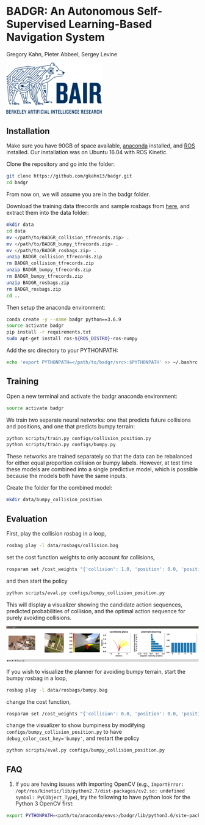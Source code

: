 
# BADGR: An Autonomous Self-Supervised Learning-Based Navigation System

Gregory Kahn, Pieter Abbeel, Sergey Levine

<img src="./images/bair_logo.png" width="250">

## Installation

Make sure you have 90GB of space available, [anaconda](https://www.anaconda.com/distribution/) installed, and [ROS](https://www.ros.org/) installed. Our installation was on Ubuntu 16.04 with ROS Kinetic.

Clone the repository and go into the folder:

```bash
git clone https://github.com/gkahn13/badgr.git
cd badgr
```

From now on, we will assume you are in the badgr folder.

Download the training data tfrecords and sample rosbags from [here](https://drive.google.com/drive/folders/1zjtuqMIfgEbKTZ-H-uHqCKS8RPDoYiwc?usp=sharing), and extract them into the data folder:
```bash
mkdir data
cd data
mv </path/to/BADGR_collision_tfrecords.zip> .
mv </path/to/BADGR_bumpy_tfrecords.zip> .
mv </path/to/BADGR_rosbags.zip> .
unzip BADGR_collision_tfrecords.zip
rm BADGR_collision_tfrecords.zip
unzip BADGR_bumpy_tfrecords.zip
rm BADGR_bumpy_tfrecords.zip
unzip BADGR_rosbags.zip
rm BADGR_rosbags.zip
cd ..
```

Then setup the anaconda environment:
```bash
conda create -y --name badgr python==3.6.9
source activate badgr
pip install -r requirements.txt
sudo apt-get install ros-${ROS_DISTRO}-ros-numpy
```

Add the src directory to your PYTHONPATH:
```bash
echo 'export PYTHONPATH=</path/to/badgr/src>:$PYTHONPATH' >> ~/.bashrc
```

## Training

Open a new terminal and activate the badgr anaconda environment:
```bash
source activate badgr
```

We train two separate neural networks: one that predicts future collisions and positions, and one that predicts bumpy terrain:
```bash
python scripts/train.py configs/collision_position.py
python scripts/train.py configs/bumpy.py
```

These networks are trained separately so that the data can be rebalanced for either equal proportion collision or bumpy labels. However, at test time these models are combined into a single predictive model, which is possible because the models both have the same inputs.

Create the folder for the combined model:
```bash
mkdir data/bumpy_collision_position
```

## Evaluation

First, play the collision rosbag in a loop,
```bash
rosbag play -l data/rosbags/collision.bag
```

set the cost function weights to only account for collisions,
```bash
rosparam set /cost_weights "{'collision': 1.0, 'position': 0.0, 'position_sigmoid_center': 0.4, 'position_sigmoid_scale': 100., 'action_magnitude': 0.01, 'action_smooth': 0.0, 'bumpy': 0.0}"
```

and then start the policy
```bash
python scripts/eval.py configs/bumpy_collision_position.py
```

This will display a visualizer showing the candidate action sequences, predicted probabilities of collision, and the optimal action sequence for purely avoiding collisions.

![Evaluation Display](/images/eval_display.jpg)


If you wish to visualize the planner for avoiding bumpy terrain, start the bumpy rosbag in a loop,
```bash
rosbag play -l data/rosbags/bumpy.bag
```

change the cost function,
```bash
rosparam set /cost_weights "{'collision': 0.0, 'position': 0.0, 'position_sigmoid_center': 0.4, 'position_sigmoid_scale': 100., 'action_magnitude': 0.01, 'action_smooth': 0.0, 'bumpy': 1.0}"
```

change the visualizer to show bumpiness by modifying `configs/bumpy_collision_position.py` to have `debug_color_cost_key='bumpy'`, and restart the policy
```bash
python scripts/eval.py configs/bumpy_collision_position.py
```

## FAQ
1. If you are having issues with importing OpenCV (e.g., `ImportError: /opt/ros/kinetic/lib/python2.7/dist-packages/cv2.so: undefined symbol: PyCObject_Type`), try the following to have python look for the Python 3 OpenCV first:
```bash
export PYTHONPATH=<path/to/anaconda/envs>/badgr/lib/python3.6/site-packages/:$PYTHONPATH
```

